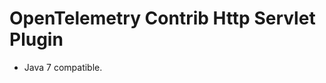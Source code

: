 OpenTelemetry Contrib Http Servlet Plugin
======================================================

* Java 7 compatible.
